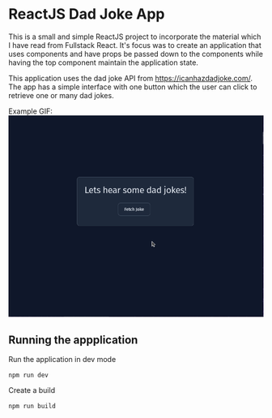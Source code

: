 # ReactJS Dad Joke App
This is a small and simple ReactJS project to incorporate the material which I have read from Fullstack React. It's focus was to create an application that uses components and have props be passed down to the components while having the top component maintain the application state.


This application uses the dad joke API from https://icanhazdadjoke.com/. The app has a simple interface with one button which the user can click to retrieve one or many dad jokes.


Example GIF:
![Example of ReactJS Dad Jokes](./documentation/example.gif)

## Running the appplication

Run the application in dev mode
```shell
npm run dev
```

Create a build
```shell
npm run build
```

